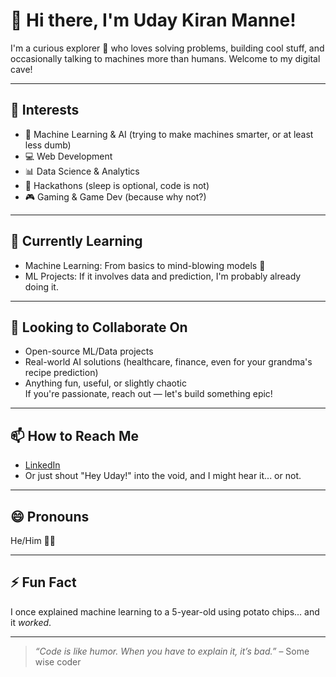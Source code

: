 # 👋 Hi there, I'm Uday Kiran Manne!

I'm a curious explorer 🧠 who loves solving problems, building cool stuff, and occasionally talking to machines more than humans. Welcome to my digital cave!

---

## 👀 Interests

- 🤖 Machine Learning & AI (trying to make machines smarter, or at least less dumb)
- 💻 Web Development
- 📊 Data Science & Analytics
- 🚀 Hackathons (sleep is optional, code is not)
- 🎮 Gaming & Game Dev (because why not?)

---

## 🌱 Currently Learning

- Machine Learning: From basics to mind-blowing models 🤯  
- ML Projects: If it involves data and prediction, I'm probably already doing it.

---

## 💞️ Looking to Collaborate On

- Open-source ML/Data projects
- Real-world AI solutions (healthcare, finance, even for your grandma's recipe prediction)
- Anything fun, useful, or slightly chaotic  
If you're passionate, reach out — let's build something epic!

---

## 📫 How to Reach Me

- [LinkedIn](https://www.linkedin.com/in/uday-kiran-536520282/)  
- Or just shout "Hey Uday!" into the void, and I might hear it... or not.

---

## 😄 Pronouns

He/Him 🙋‍♂️

---

## ⚡ Fun Fact

I once explained machine learning to a 5-year-old using potato chips... and it *worked*.

---

> _“Code is like humor. When you have to explain it, it’s bad.”_ – Some wise coder
